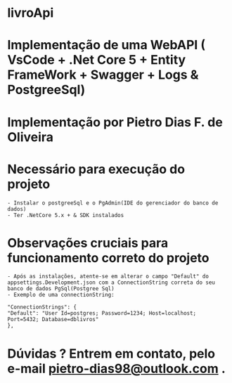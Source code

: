 # livroApi

# Implementação de uma WebAPI ( VsCode + .Net Core 5 + Entity FrameWork + Swagger + Logs & PostgreeSql)
# Implementação por Pietro Dias F. de Oliveira

# Necessário para execução do projeto
    - Instalar o postgreeSql e o PgAdmin(IDE do gerenciador do banco de dados)
    - Ter .NetCore 5.x + & SDK instalados

# Observações cruciais para funcionamento correto do projeto
    - Após as instalações, atente-se em alterar o campo "Default" do appsettings.Development.json com a ConnectionString correta do seu banco de dados PgSql(Postgree Sql)
    - Exemplo de uma connectionString: 
    
    "ConnectionStrings": {
    "Default": "User Id=postgres; Password=1234; Host=localhost; Port=5432; Database=dblivros"
    },

# Dúvidas ? Entrem em contato, pelo e-mail pietro-dias98@outlook.com .
